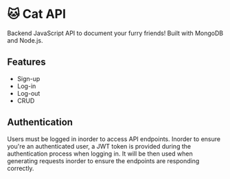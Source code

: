 # 🐱 Cat API
Backend JavaScript API to document your furry friends! Built with MongoDB and Node.js.

## Features
* Sign-up
* Log-in
* Log-out
* CRUD

## Authentication
Users must be logged in inorder to access API endpoints. Inorder to ensure you're an authenticated user, a JWT token is provided during the authentication process when logging in. It will be then used when generating requests inorder to ensure the endpoints are responding correctly.